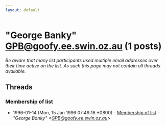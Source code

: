 ```yaml
---
layout: default
---
```


# "George Banky" <GPB@goofy.ee.swin.oz.au> (1 posts)

_Be aware that many list participants used multiple email addresses over their time active on the list. As such this page may not contain all threads available._

## Threads

### Membership of list
+ 1996-01-14 (Mon, 15 Jan 1996 07:49:16 +0800) - [Membership of list](/archive/1996/01/c6cd738d179e55493a24e25361b961c2dc641dd8566ab0076a6cfbe221e8dad2) - _"George Banky" \<GPB@goofy.ee.swin.oz.au\>_

